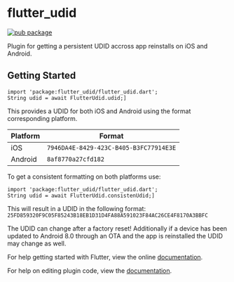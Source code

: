 # flutter_udid

[![pub package](https://img.shields.io/pub/v/flutter_udid.svg)](https://pub.dartlang.org/packages/flutter_udid)

Plugin for getting a persistent UDID accross app reinstalls on iOS and Android.

## Getting Started

```
import 'package:flutter_udid/flutter_udid.dart';
String udid = await FlutterUdid.udid;]
```

This provides a UDID for both iOS and Android using the format corresponding platform.

| Platform | Format |
| ------------- | ------------- |
| iOS     | `7946DA4E-8429-423C-B405-B3FC77914E3E` | 
| Android | `8af8770a27cfd182` |

To get a consistent formatting on both platforms use:

```
import 'package:flutter_udid/flutter_udid.dart';
String udid = await FlutterUdid.consistenUdid;]
```

This will result in a UDID in the following format:     
`25FD859320F9C05F85243B18EB1D31D4FA88A591023F84AC26CE4F8170A3BBFC`


The UDID can change after a factory reset!
Additionally if a device has been updated to Android 8.0 through an OTA and the app is reinstalled the UDID may change as well.

For help getting started with Flutter, view the online
[documentation](https://flutter.io/).

For help on editing plugin code, view the [documentation](https://flutter.io/developing-packages/#edit-plugin-package).
